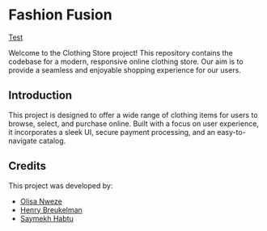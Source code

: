# Fashion Fusion

[Test](https://fashion-fusion-store.netlify.app)

Welcome to the Clothing Store project! This repository contains the codebase for a modern, responsive online clothing store. Our aim is to provide a seamless and enjoyable shopping experience for our users.


## Introduction
This project is designed to offer a wide range of clothing items for users to browse, select, and purchase online. Built with a focus on user experience, it incorporates a sleek UI, secure payment processing, and an easy-to-navigate catalog.


## Credits
This project was developed by:
- [Olisa Nweze](https://github.com/olisanweze)
- [Henry Breukelman](https://github.com/HenryBreukelman)
- [Saymekh Habtu](https://github.com/saymekh)

